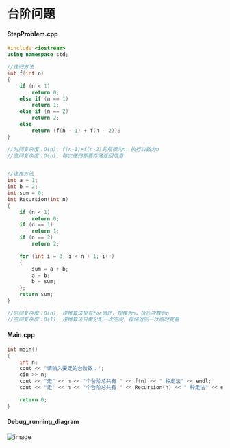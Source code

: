 # 台阶问题

#### StepProblem.cpp

```c++
#include <iostream>
using namespace std;

//递归方法
int f(int n)
{
	if (n < 1)
		return 0;
	else if (n == 1)
		return 1;
	else if (n == 2)
		return 2;
	else
		return (f(n - 1) + f(n - 2));
}

//时间复杂度：O(n), f(n-1)+f(n-2)的规模为n，执行次数为n
//空间复杂度：O(n), 每次递归都要存储返回信息


//递推方法
int a = 1;
int b = 2;
int sum = 0;
int Recursion(int n)
{
	if (n < 1)
		return 0;
	if (n == 1)
		return 1;
	if (n == 2)
		return 2;

	for (int i = 3; i < n + 1; i++)
	{
		sum = a + b;
		a = b;
		b = sum;
	};
	return sum;
}

//时间复杂度：O(n), 递推算法里有for循环，规模为n，执行次数为n
//空间复杂度：O(1), 递推算法只需分配一次空间，存储返回一次临时变量

```

#### Main.cpp

```c++
int main()
{
	int n;
	cout << "请输入要走的台阶数：";
	cin >> n;
	cout << "走" << n << "个台阶总共有 " << f(n) << " 种走法" << endl;	//递归
	cout << "走" << n << "个台阶总共有 " << Recursion(n) << " 种走法" << endl;	//递推

	return 0;
}

```



#### Debug_running_diagram

![image](https://user-images.githubusercontent.com/70643377/141603280-1b8d25ee-3b7e-4aea-a986-3eebf200a26d.png)





